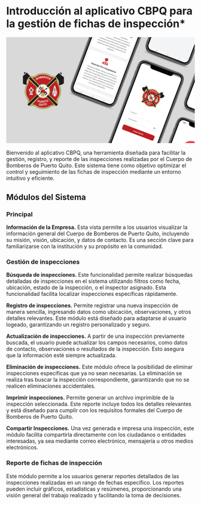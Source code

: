 # **Introducción al aplicativo CBPQ para la gestión de fichas de inspección\***

![Hello](../assets/images/portada_inicio.png)

Bienvenido al aplicativo CBPQ, una herramienta diseñada para facilitar la gestión, registro, y reporte de las inspecciones realizadas por el Cuerpo de Bomberos de Puerto Quito. Este sistema tiene como objetivo optimizar el control y seguimiento de las fichas de inspección mediante un entorno intuitivo y eficiente.

## Módulos del Sistema

### Principal

**Información de la Empresa.**
Esta vista permite a los usuarios visualizar la información general del Cuerpo de Bomberos de Puerto Quito, incluyendo su misión, visión, ubicación, y datos de contacto. Es una sección clave para familiarizarse con la institución y su propósito en la comunidad.

### Gestión de inspecciones

**Búsqueda de inspecciones.**
Este funcionalidad permite realizar búsquedas detalladas de inspecciones en el sistema utilizando filtros como fecha, ubicación, estado de la inspección, o el inspector asignado. Esta funcionalidad facilita localizar inspecciones específicas rápidamente.

**Registro de inspecciones.**
Permite registrar una nueva inspección de manera sencilla, ingresando datos como ubicación, observaciones, y otros detalles relevantes. Este módulo está diseñado para adaptarse al usuario logeado, garantizando un registro personalizado y seguro.

**Actualización de inspecciones.**
A partir de una inspección previamente buscada, el usuario puede actualizar los campos necesarios, como datos de contacto, observaciones o resultados de la inspección. Esto asegura que la información esté siempre actualizada.

**Eliminación de inspecciones.**
Este módulo ofrece la posibilidad de eliminar inspecciones específicas que ya no sean necesarias. La eliminación se realiza tras buscar la inspección correspondiente, garantizando que no se realicen eliminaciones accidentales.

**Imprimir inspecciones.**
Permite generar un archivo imprimible de la inspección seleccionada. Este reporte incluye todos los detalles relevantes y está diseñado para cumplir con los requisitos formales del Cuerpo de Bomberos de Puerto Quito.

**Compartir Inspecciones.**
Una vez generada e impresa una inspección, este módulo facilita compartirla directamente con los ciudadanos o entidades interesadas, ya sea mediante correo electrónico, mensajería u otros medios electrónicos.

### Reporte de fichas de inspección

Este módulo permite a los usuarios generar reportes detallados de las inspecciones realizadas en un rango de fechas específico. Los reportes pueden incluir gráficos, estadísticas y resúmenes, proporcionando una visión general del trabajo realizado y facilitando la toma de decisiones.
